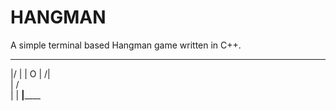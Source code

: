# HANGMAN #

A simple terminal based Hangman game written in C++.

  _______
  |/    |
  |     O
  |    /|\
  |    / \
  |
  |
__|______
